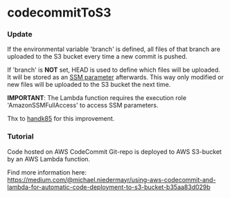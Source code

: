# codecommitToS3

### Update
If the environmental variable 'branch' is defined, all files of that branch are uploaded to the S3 bucket
every time a new commit is pushed.

If 'branch' is **NOT** set, HEAD is used to define which files will be uploaded. It will be stored as an 
[SSM parameter](https://docs.aws.amazon.com/systems-manager/latest/userguide/systems-manager-parameter-store.html) 
afterwards. This way only modified or new files will be uploaded to the S3 bucket the next time. 

**IMPORTANT**: The Lambda function requires the execution role 'AmazonSSMFullAccess' to access SSM parameters.

Thx to [handk85](https://github.com/handk85) for this improvement.

### Tutorial
Code hosted on AWS CodeCommit Git-repo is deployed to AWS S3-bucket by an AWS Lambda function.

Find more information here: https://medium.com/@michael.niedermayr/using-aws-codecommit-and-lambda-for-automatic-code-deployment-to-s3-bucket-b35aa83d029b
